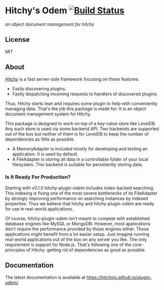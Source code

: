 # Hitchy's Odem [![Build Status](https://travis-ci.org/hitchyjs/plugin-odem.svg?branch=master)](https://travis-ci.org/hitchyjs/plugin-odem)

_an object document management for hitchy_

## License

MIT

## About

[Hitchy](https://www.npmjs.com/package/hitchy) is a fast server-side framework focusing on these features:

* Easily discovering plugins.
* Fastly dispatching incoming requests to handlers of discovered plugins.

Thus, Hitchy starts lean and requires some plugin to help with conveniently managing data. That's the job this package is made for: It is an object document management system for Hitchy.
 
 This package is designed to work on top of a key-value store like LevelDB. Any such store is used via some backend API. Two backends are supported out of the box but neither of them is for LevelDB to keep the number of dependencies as little as possible.
 
 * A MemoryAdapter is included mostly for developing and testing an application. It is used by default.
 * A FileAdapter is storing all data in a controllable folder of your local filesystem. This backend is suitable for persistently storing data.
 
### Is It Ready For Production?
 
Starting with v0.1.0 hitchy-plugin-odem includes index-backed searching. This indexing is fixing one of the most severe bottlenecks of its FileAdapter by strongly improving performance on searching instances by indexed properties. Thus we believe that hitchy and hitchy-plugin-odem are ready for use in real-world applications. 
 
Of course, hitchy-plugin-odem isn't meant to compete with established database engines like MySQL or MongoDB. However, most applications don't require the performance provided by those engines either. Those applications might benefit from a lot easier setup. Just imagine running real-world applications out of the box on any server you like. The only requirement is support for Node.js. That's following one of the core-principles of Hitchy: getting rid of dependencies as good as possible.

## Documentation

The latest documentation is available at https://hitchyjs.github.io/plugin-odem/. 
